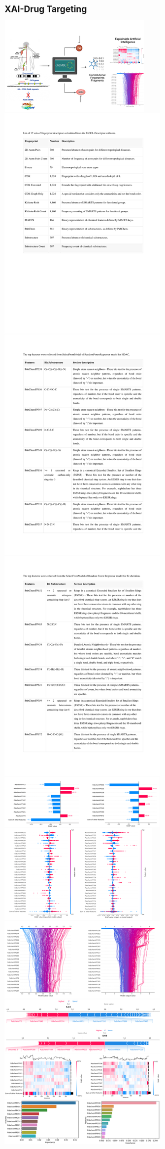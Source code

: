# XAI-Drug Targeting
<img src="GA.png"/>
<img src="List of 12 sets of fingerprint descriptors calculated from the PaDEL-Descriptor software-1.png"/>
<img src="The top features were collected from SelectFromModel of RandomForestRegressor model for HDAC-1.png"/>
<img src="The top features were collected from the SelectFromModel of Random Forest Regressor model for Fe chelation-1.png"/>
<img src="Bar graphs.png"/>
<img src="beeswarm graphs.png"/>
<img src="decision graphs.png"/>
<img src="force graphs.png"/>
<img src="heatmap graphs.png"/>
<img src="SelectFromModel.png"/>
